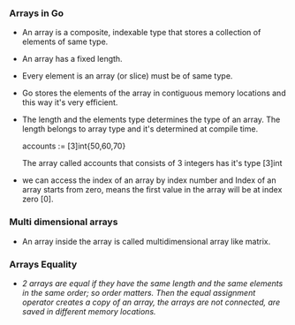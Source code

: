 ### Arrays in Go

* An array is a composite, indexable type that stores a collection of elements of same type.

* An array has a fixed length.

* Every element is an array (or slice) must be of same type.

* Go stores the elements of the array in contiguous memory locations and this way it's very efficient.

* The length and the elements type determines the type of an array. The length belongs to array type and it's determined at compile time.

   accounts := [3]int{50,60,70}

   The array called accounts that consists of 3 integers has it's type [3]int
	
* we can access the index of an array by index number and Index of an array starts from zero, means the first value in the array will be at index zero [0].

### Multi dimensional arrays

* An array inside the array is called multidimensional array like matrix.

### **Arrays Equality**

* *2 arrays are equal if they have the same length and the same elements in the same order; so order matters. Then the equal assignment operator creates a copy of an array, the arrays are not connected, are saved in different memory locations.*